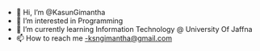 - 👋 Hi, I’m @KasunGimantha
- 👀 I’m interested in Programming
- 🌱 I’m currently learning Information Technology @ University Of Jaffna
- 📫 How to reach me -ksngimantha@gmail.com


